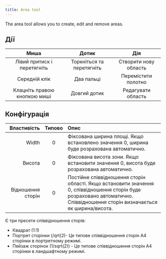 ```yaml
---
title: Area tool
---
```


The area tool allows you to create, edit and remove areas.

## Дії

|             Миша             |           Дотик           |          Дія          |
| :--------------------------: | :-----------------------: | :-------------------: |
|  Лівий притиск і перетягніть | Торкніться та перетягніть | Створити нову область |
|         Середній клік        |         Два пальці        |  Перемістити полотно  |
| Клацніть правою кнопкою миші |        Довгий дотик       |   Редагувати область  |

## Конфігурація

|       Властивість | Типово | Опис                                                                                                                                                                                                                         |
| ----------------: | :----: | :--------------------------------------------------------------------------------------------------------------------------------------------------------------------------------------------------------------------------- |
|             Width |    0   | Фіксована ширина площі. Якщо встановлено значення 0, ширина буде розрахована автоматично.                                                                                                    |
|            Висота |    0   | Фіксована висота зони. Якщо встановити значення 0, висота буде розрахована автоматично.                                                                                                      |
| Відношення сторін |    0   | Постійне співвідношення сторін області. Якщо встановити значення 0, співвідношення сторін буде розраховано автоматично. Співвідношення сторін визначається як ширина/висота. |

Є три пресети співвідношення сторів:

- Квадрат (1:1)
- Портрет сторінки (/qrt(2)- Це типове співвідношення сторін A4 сторінки в портретному режимі.
- Пейзаж сторінок (1/sqrt(2)) - Це типове співвідношення сторін A4 сторінки в ландшафтному режимі.
